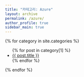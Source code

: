 ```yaml
---
title: "카테고리: Azure"
layout: archive
permalink: /azure/
author_profile: true
sidebar_main: true
---
```


<div class="grid__wrapper">
{% for category in site.categories %}
    <ul>
    {% for post in category[1] %}
        <li><a href="{{ post.url }}">{{ post.title }}</a></li>
    {% endfor %}
    </ul>
{% endfor %}
</div>